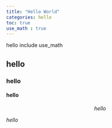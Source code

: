 ```yaml
---
title: "Hello World"
categories: hello
toc: true
use_math : true
---
```


hello include use_math

## hello

### hello

#### hello

$$hello$$

$hello$

